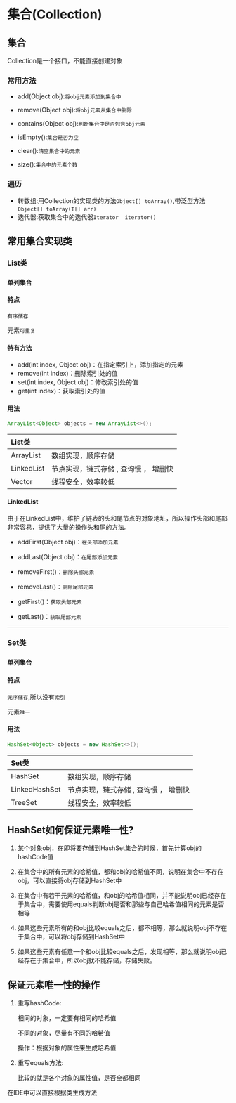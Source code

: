 # 集合(Collection)

## 集合

Collection是一个接口，不能直接创建对象

### 常用方法

* add(Object obj):`将obj元素添加到集合中`

* remove(Object obj):`将obj元素从集合中删除`

* contains(Object obj):`判断集合中是否包含obj元素`

* isEmpty():`集合是否为空`

* clear():`清空集合中的元素`

* size():`集合中的元素个数`

### 遍历

* 转数组:用Collection的实现类的方法`Object[] toArray()`,带泛型方法 `Object[] toArray(T[] arr)`
* 迭代器:获取集合中的迭代器`Iterator  iterator()`



## 常用集合实现类

### List类

### `单列集合`

#### 特点

`有序储存`

元素`可重复`

#### 特有方法

  * add(int index, Object obj)：在指定索引上，添加指定的元素
  * remove(int index)：删除索引处的值
  * set(int index, Object obj)：修改索引处的值
  * get(int index)：获取索引处的值

#### 用法

  ```java
  ArrayList<Object> objects = new ArrayList<>();
  ```

| List类     |                                       |
| :--------- | ------------------------------------- |
| ArrayList  | 数组实现，顺序存储                    |
| LinkedList | 节点实现，链式存储 , 查询慢 ， 增删快 |
| Vector     | 线程安全，效率较低                    |


#### LinkedList

由于在LinkedList中，维护了链表的头和尾节点的对象地址，所以操作头部和尾部非常容易，提供了大量的操作头和尾的方法。

* addFirst(Object obj)：`在头部添加元素`

* addLast(Object obj)：`在尾部添加元素`

* removeFirst()：`删除头部元素`

* removeLast()：`删除尾部元素`

* getFirst()：`获取头部元素`

* getLast()：`获取尾部元素`

***

### Set类

### `单列集合`

#### 特点

`无序储存`,所以没有`索引`

元素`唯一`

#### 用法

  ```java
  HashSet<Object> objects = new HashSet<>();
  ```

| Set类     |                                       |
| :--------- | ------------------------------------- |
| HashSet  | 数组实现，顺序存储                    |
| LinkedHashSet | 节点实现，链式存储 , 查询慢 ， 增删快 |
| TreeSet     | 线程安全，效率较低                    |
## HashSet如何保证元素唯一性?

1. 某个对象obj，在即将要存储到HashSet集合的时候，首先计算obj的hashCode值

2. 在集合中的所有元素的哈希值，都和obj的哈希值不同，说明在集合中不存在obj，可以直接将obj存储到HashSet中

3. 在集合中有若干元素的哈希值，和obj的哈希值相同，并不能说明obj已经存在于集合中，需要使用equals判断obj是否和那些与自己哈希值相同的元素是否相等

4. 如果这些元素所有的和obj比较equals之后，都不相等，那么就说明obj不存在于集合中，可以将obj存储到HashSet中

5. 如果这些元素有任意一个和obj比较equals之后，发现相等，那么就说明obj已经存在于集合中，所以obj就不能存储，存储失败。

## 保证元素唯一性的操作

1. 重写hashCode:

     相同的对象，一定要有相同的哈希值

     不同的对象，尽量有不同的哈希值

     操作：根据对象的属性来生成哈希值

2. 重写equals方法:

     比较的就是各个对象的属性值，是否全都相同

在IDE中可以直接根据类生成方法